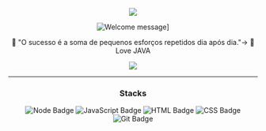 <p align="center"> 
 
  <img src="https://profile-counter.glitch.me/%7Bjvrl18%7D/count.svg" />
</p>
	
<div align="center">
	
<div align="center" width="fit-content">
	
![Welcome message](https://readme-typing-svg.herokuapp.com?color=e6dc2e&lines=Hi,+i'm+João+Machado+developer+Java.)]	


🎯 "O sucesso é a soma de pequenos esforços repetidos dia após dia."->
🤍 Love JAVA 
</h5>
	

<a href=#><img src="contributions.svg"></a>

<p align="center"> 
  
</p>

	
</div>

---


  
### Stacks


![Node Badge](https://img.shields.io/badge/--339933?style=for-the-badge&logo=node.js&logoColor=white)
![JavaScript Badge](https://img.shields.io/badge/-Mysql-FCC624?style=for-the-badge&logo=MySql&logoColor=323330)
![HTML Badge](https://img.shields.io/badge/-SpringBoot-E34F26?style=for-the-badge&logo=SpringBoot5&logoColor=white)
![CSS Badge](https://img.shields.io/badge/-Java-1572B6?style=for-the-badge&logo=Java3&logoColor=white)
![Git Badge](https://img.shields.io/badge/-Git-F05032?style=for-the-badge&logo=git&logoColor=white)
